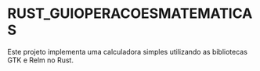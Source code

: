 # RUST_GUIOPERACOESMATEMATICAS
Este projeto implementa uma calculadora simples utilizando as bibliotecas GTK e Relm no Rust.

